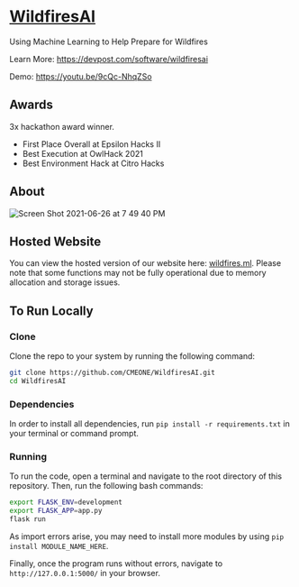 
# [WildfiresAI](https://wildfires.ml/)

Using Machine Learning to Help Prepare for Wildfires

Learn More: https://devpost.com/software/wildfiresai

Demo: https://youtu.be/9cQc-NhqZSo

## Awards
3x hackathon award winner.

* First Place Overall at Epsilon Hacks II
* Best Execution at OwlHack 2021
* Best Environment Hack at Citro Hacks

## About

![Screen Shot 2021-06-26 at 7 49 40 PM](https://user-images.githubusercontent.com/56781484/123531219-a6c1a580-d6b7-11eb-984c-4d4d00a09088.png)

## Hosted Website
You can view the hosted version of our website here: [wildfires.ml](https://wildfires.ml/). Please note that some functions may not be fully operational due to memory allocation and storage issues.

## To Run Locally

### Clone
Clone the repo to your system by running the following command:

```bash
git clone https://github.com/CMEONE/WildfiresAI.git
cd WildfiresAI
```

### Dependencies
In order to install all dependencies, run `pip install -r requirements.txt` in your terminal or command prompt. 

### Running
To run the code, open a terminal and navigate to the root directory of this repository. Then, run the following bash commands:

```bash
export FLASK_ENV=development
export FLASK_APP=app.py
flask run
```

As import errors arise, you may need to install more modules by using `pip install MODULE_NAME_HERE`.

Finally, once the program runs without errors, navigate to `http://127.0.0.1:5000/` in your browser.
